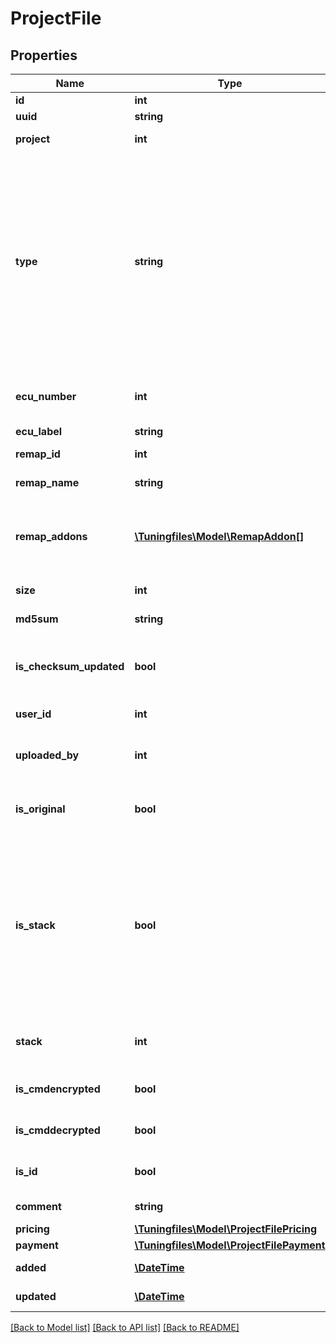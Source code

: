 # ProjectFile

## Properties
Name | Type | Description | Notes
------------ | ------------- | ------------- | -------------
**id** | **int** | File ID. | [optional] 
**uuid** | **string** | File v4 UUID. | [optional] 
**project** | **int** | Project ID (Sedox ID). | [optional] 
**type** | **string** | Type of the file.  For original files it can be: &#x60;ID File&#x60; or &#x60;Original&#x60;. For tuned files it can be &#x60;Stage 1, 2, 3, etc&#x60;. For files with special requests only (like &#x60;DPF Off&#x60;, &#x60;Vmax Off&#x60;, etc) it can be &#x60;Decativation Only&#x60;. | [optional] 
**ecu_number** | **int** | ECU number. Some cars have more than one ECU. | [optional] 
**ecu_label** | **string** | ECU label. | [optional] 
**remap_id** | **int** | ID of the remap. | [optional] 
**remap_name** | **string** | Name of the remap. | [optional] 
**remap_addons** | [**\Tuningfiles\Model\RemapAddon[]**](RemapAddon.md) | Array with all special requests (addons) added into the file. | [optional] 
**size** | **int** | Actual file size in bytes. | [optional] 
**md5sum** | **string** | MD5 sum of the file. | [optional] 
**is_checksum_updated** | **bool** | Shows either checksum was updated (corrected) or not | [optional] 
**user_id** | **int** | Owner of the file. | [optional] 
**uploaded_by** | **int** | Uploader of the file (may be a sub-account) | [optional] 
**is_original** | **bool** | Shows either this is an original file or not. | [optional] 
**is_stack** | **bool** | Shows if file is stack (archive). Archive contains more than one file. If car is with 2 ECUs you will receive stacked file (archive) with 2 modified files (one for each ECU). | [optional] 
**stack** | **int** | Stack ID (if this file is part of stack/archive). | [optional] 
**is_cmdencrypted** | **bool** | Shows either this is a CMD Encrypted file. | [optional] 
**is_cmddecrypted** | **bool** | Shows either this is a CMD Decrypted file. | [optional] 
**is_id** | **bool** | Shows either this is an ID file. | [optional] 
**comment** | **string** | Comment left by developer. | [optional] 
**pricing** | [**\Tuningfiles\Model\ProjectFilePricing**](ProjectFilePricing.md) |  | [optional] 
**payment** | [**\Tuningfiles\Model\ProjectFilePayment**](ProjectFilePayment.md) |  | [optional] 
**added** | [**\DateTime**](\DateTime.md) | Date-time file was uploaded. | [optional] 
**updated** | [**\DateTime**](\DateTime.md) | Date-time file was updated. | [optional] 

[[Back to Model list]](../../README.md#documentation-for-models) [[Back to API list]](../../README.md#documentation-for-api-endpoints) [[Back to README]](../../README.md)

